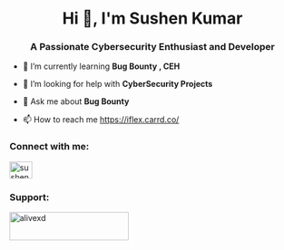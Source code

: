 <h1 align="center">Hi 👋, I'm Sushen Kumar</h1>
<h3 align="center">A Passionate Cybersecurity Enthusiast and Developer</h3>

- 🌱 I’m currently learning **Bug Bounty , CEH**

- 🤝 I’m looking for help with **CyberSecurity Projects**

- 💬 Ask me about **Bug Bounty**

- 📫 How to reach me https://iflex.carrd.co/

<h3 align="left">Connect with me:</h3>
<p align="left">
<a href="https://instagram.com/sushen.pvt" target="blank"><img align="center" src="https://raw.githubusercontent.com/rahuldkjain/github-profile-readme-generator/master/src/images/icons/Social/instagram.svg" alt="sushen.pvt" height="30" width="40" /></a>

</p>


  <h3 align="left">Support:</h3>
<p><a href="https://www.buymeacoffee.com/alivexd"> <img align="left" src="https://cdn.buymeacoffee.com/buttons/v2/default-yellow.png" height="50" width="210" alt="alivexd" /></a></p><br><br>
